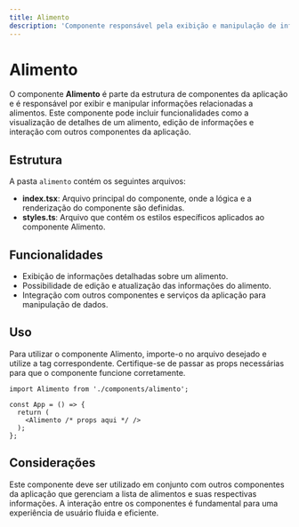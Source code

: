 ```yaml
---
title: Alimento
description: 'Componente responsável pela exibição e manipulação de informações relacionadas a alimentos.'
---
```


# Alimento

O componente **Alimento** é parte da estrutura de componentes da aplicação e é responsável por exibir e manipular informações relacionadas a alimentos. Este componente pode incluir funcionalidades como a visualização de detalhes de um alimento, edição de informações e interação com outros componentes da aplicação.

## Estrutura

A pasta `alimento` contém os seguintes arquivos:

- **index.tsx**: Arquivo principal do componente, onde a lógica e a renderização do componente são definidas.
- **styles.ts**: Arquivo que contém os estilos específicos aplicados ao componente Alimento.

## Funcionalidades

- Exibição de informações detalhadas sobre um alimento.
- Possibilidade de edição e atualização das informações do alimento.
- Integração com outros componentes e serviços da aplicação para manipulação de dados.

## Uso

Para utilizar o componente Alimento, importe-o no arquivo desejado e utilize a tag correspondente. Certifique-se de passar as props necessárias para que o componente funcione corretamente.

```tsx
import Alimento from './components/alimento';

const App = () => {
  return (
    <Alimento /* props aqui */ />
  );
};
```

## Considerações

Este componente deve ser utilizado em conjunto com outros componentes da aplicação que gerenciam a lista de alimentos e suas respectivas informações. A interação entre os componentes é fundamental para uma experiência de usuário fluida e eficiente.